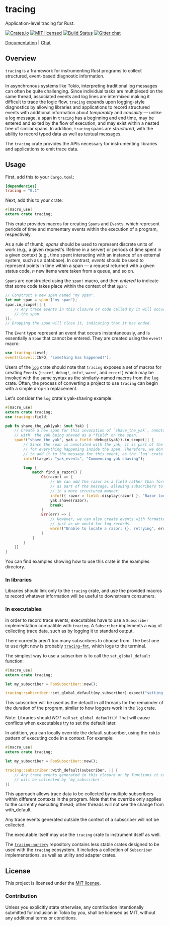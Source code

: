 # tracing

Application-level tracing for Rust.

[![Crates.io][crates-badge]][crates-url]
[![MIT licensed][mit-badge]][mit-url]
[![Build Status][travis-badge]][travis-url]
[![Gitter chat][gitter-badge]][gitter-url]

[Documentation](https://docs.rs/tracing/0.1.0/tracing/index.html) |
[Chat](https://gitter.im/tokio-rs/tracing)

[crates-badge]: https://img.shields.io/crates/v/tracing-core.svg
[crates-url]: https://crates.io/crates/tracing-core
[mit-badge]: https://img.shields.io/badge/license-MIT-blue.svg
[mit-url]: LICENSE
[travis-badge]: https://travis-ci.org/tokio-rs/tracing.svg?branch=master
[travis-url]: https://travis-ci.org/tokio-rs/tracing/branches
[gitter-badge]: https://img.shields.io/gitter/room/tokio-rs/tracing.svg
[gitter-url]: https://gitter.im/tokio-rs/tracing

## Overview

`tracing` is a framework for instrumenting Rust programs to collect
structured, event-based diagnostic information.

In asynchronous systems like Tokio, interpreting traditional log messages can
often be quite challenging. Since individual tasks are multiplexed on the same
thread, associated events and log lines are intermixed making it difficult to
trace the logic flow. `tracing` expands upon logging-style diagnostics by
allowing libraries and applications to record structured events with additional
information about *temporality* and *causality* — unlike a log message, a span
in `tracing` has a beginning and end time, may be entered and exited by the
flow of execution, and may exist within a nested tree of similar spans. In
addition, `tracing` spans are *structured*, with the ability to record typed
data as well as textual messages.

The `tracing` crate provides the APIs necessary for instrumenting libraries
and applications to emit trace data.

## Usage

First, add this to your `Cargo.toml`:

```toml
[dependencies]
tracing = "0.1"
```

Next, add this to your crate:

```rust
#[macro_use]
extern crate tracing;
```

This crate provides macros for creating `Span`s and `Event`s, which represent
periods of time and momentary events within the execution of a program,
respectively.

As a rule of thumb, _spans_ should be used to represent discrete units of work
(e.g., a given request's lifetime in a server) or periods of time spent in a
given context (e.g., time spent interacting with an instance of an external
system, such as a database). In contrast, _events_ should be used to represent
points in time within a span — a request returned with a given status code,
_n_ new items were taken from a queue, and so on.

`Span`s are constructed using the `span!` macro, and then _entered_
to indicate that some code takes place within the context of that `Span`:

```rust
// Construct a new span named "my span".
let mut span = span!("my span");
span.in_scope(|| {
    // Any trace events in this closure or code called by it will occur within
    // the span.
});
// Dropping the span will close it, indicating that it has ended.
```

The `Event` type represent an event that occurs instantaneously, and is
essentially a `Span` that cannot be entered. They are created using the `event!`
macro:

```rust
use tracing::Level;
event!(Level::INFO, "something has happened!");
```

Users of the [`log`] crate should note that `tracing` exposes a set of macros for
creating `Event`s (`trace!`, `debug!`, `info!`, `warn!`, and `error!`) which may
be invoked with the same syntax as the similarly-named macros from the `log`
crate. Often, the process of converting a project to use `tracing` can begin
with a simple drop-in replacement.

Let's consider the `log` crate's yak-shaving example:

```rust
#[macro_use]
extern crate tracing;
use tracing::field;

pub fn shave_the_yak(yak: &mut Yak) {
    // Create a new span for this invocation of `shave_the_yak`, annotated
    // with  the yak being shaved as a *field* on the span.
    span!("shave_the_yak", yak = field::debug(&yak)).in_scope(|| {
        // Since the span is annotated with the yak, it is part of the context
        // for everything happening inside the span. Therefore, we don't need
        // to add it to the message for this event, as the `log` crate does.
        info!(target: "yak_events", "Commencing yak shaving");

        loop {
            match find_a_razor() {
                Ok(razor) => {
                    // We can add the razor as a field rather than formatting it
                    // as part of the message, allowing subscribers to consume it
                    // in a more structured manner:
                    info!({ razor = field::display(razor) }, "Razor located");
                    yak.shave(razor);
                    break;
                }
                Err(err) => {
                    // However, we can also create events with formatted messages,
                    // just as we would for log records.
                    warn!("Unable to locate a razor: {}, retrying", err);
                }
            }
        }
    })
}
```

You can find examples showing how to use this crate in the examples directory.

### In libraries

Libraries should link only to the `tracing` crate, and use the provided
macros to record whatever information will be useful to downstream consumers.

### In executables

In order to record trace events, executables have to use a `Subscriber`
implementation compatible with `tracing`. A `Subscriber` implements a way of
collecting trace data, such as by logging it to standard output.

There currently aren't too many subscribers to choose from. The best one to use right now
is probably [`tracing-fmt`], which logs to the terminal.

The simplest way to use a subscriber is to call the `set_global_default` function:

```rust
#[macro_use]
extern crate tracing;

let my_subscriber = FooSubscriber::new();

tracing::subscriber::set_global_default(my_subscriber).expect("setting tracing default failed");
```

This subscriber will be used as the default in all threads for the remainder of the duration
of the program, similar to how loggers work in the `log` crate.

Note: Libraries should *NOT* call `set_global_default()`! That will cause conflicts when
executables try to set the default later.

In addition, you can locally override the default subscriber, using the `tokio` pattern
of executing code in a context. For example:

```rust
#[macro_use]
extern crate tracing;

let my_subscriber = FooSubscriber::new();

tracing::subscriber::with_default(subscriber, || {
    // Any trace events generated in this closure or by functions it calls
    // will be collected by `my_subscriber`.
})
```

This approach allows trace data to be collected by multiple subscribers within
different contexts in the program. Note that the override only applies to the
currently executing thread; other threads will not see the change from with_default.

Any trace events generated outside the context of a
subscriber will not be collected.

The executable itself may use the `tracing` crate to instrument itself as
well.

The [`tracing-nursery`] repository contains less stable crates designed to
be used with the `tracing` ecosystem. It includes a collection of
`Subscriber` implementations, as well as utility and adapter crates.

[`log`]: https://docs.rs/log/0.4.6/log/
[`tracing-nursery`]: https://github.com/tokio-rs/tracing-nursery
[`tracing-fmt`]: https://github.com/tokio-rs/tracing-nursery/tree/master/tracing-fmt

## License

This project is licensed under the [MIT license](LICENSE).

### Contribution

Unless you explicitly state otherwise, any contribution intentionally submitted
for inclusion in Tokio by you, shall be licensed as MIT, without any additional
terms or conditions.
